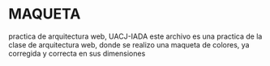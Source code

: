 # MAQUETA
practica de arquitectura web, UACJ-IADA
este archivo es una practica  de la clase de arquitectura web, donde se realizo una maqueta de colores, ya corregida y correcta en sus dimensiones 
